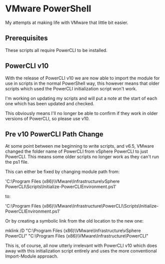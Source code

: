 # VMware PowerShell

My attempts at making life with VMware that little bit easier.

## Prerequisites

These scripts all require PowerCLI to be installed.

## PowerCLI v10

With the release of PowerCLI v10 we are now able to import the module for use in scripts in the normal PowerShell way, this however means that older scripts which used the PowerCLI initialization script won't work.

I'm working on updating my scripts and will put a note at the start of each one which has been updated and checked.

This obviously means I'll no longer be able to confirm if they work in older versions of PowerCLI, so please use v10.

## Pre v10 PowerCLI Path Change

At some point between me beginning to write scripts, and v6.5, VMware changed the folder name of PowerCLI from vSphere PowerCLI to just PowerCLI. This means some older scripts no longer work as they can't run the ps1 file.

This can either be fixed by changing module path from:

'C:\Program Files (x86)\VMware\Infrastructure\vSphere PowerCLI\Scripts\Initialize-PowerCLIEnvironment.ps1'

to:

'C:\Program Files (x86)\VMware\Infrastructure\PowerCLI\Scripts\Initialize-PowerCLIEnvironment.ps1'


Or by creating a symbolic link from the old location to the new one:

mklink /D "C:\Program Files (x86)\VMware\Infrastructure\vSphere PowerCLI" "C:\Program Files (x86)\VMware\Infrastructure\PowerCLI"


This is, of course, all now utterly irrelevant with PowerCLI v10 which does away with this initialization script entirely and uses the more conventional Import-Module approach.